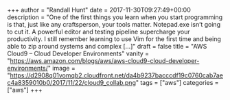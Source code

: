 +++
author = "Randall Hunt"
date = 2017-11-30T09:27:49+00:00
description = "One of the first things you learn when you start programming is that, just like any craftsperson, your tools matter. Notepad.exe isn’t going to cut it. A powerful editor and testing pipeline supercharge your productivity. I still remember learning to use Vim for the first time and being able to zip around systems and complex […]"
draft = false
title = "AWS Cloud9 – Cloud Developer Environments"
vanity = "https://aws.amazon.com/blogs/aws/aws-cloud9-cloud-developer-environments/"
image = "https://d2908q01vomqb2.cloudfront.net/da4b9237bacccdf19c0760cab7aec4a8359010b0/2017/11/22/cloud9_collab.png"
tags = ["aws"]
categories = ["aws"]
+++
